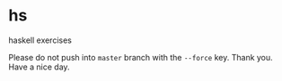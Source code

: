 # hs
haskell exercises

Please do not push into `master` branch with the `--force` key. Thank you. Have a nice day.
